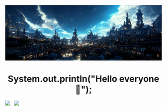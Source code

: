 <img src="https://github.com/Lawhoer/Lawhoer/blob/main/wsdfwef.jfif"> 
<h1 align="center"> System.out.println("Hello everyone 👋"); </h1>

<p>
<img src="https://streak-stats.demolab.com?user=Lawhoer&theme=dracula">
&nbsp;
<img src="https://github-readme-stats.vercel.app/api?username=Lawhoer&show_icons=true&theme=dracula">
</p>




